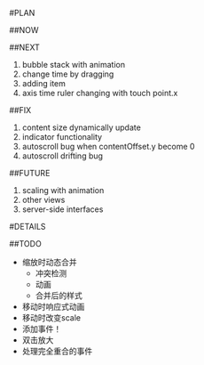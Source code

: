 #PLAN

##NOW

##NEXT

1. bubble stack with animation
2. change time by dragging
3. adding item
4. axis time ruler changing with touch point.x

##FIX

1. content size dynamically update
2. indicator functionality
3. autoscroll bug when contentOffset.y become 0
4. autoscroll drifting bug

##FUTURE

1. scaling with animation
2. other views
3. server-side interfaces



#DETAILS

##TODO

* 缩放时动态合并
    * 冲突检测
    * 动画
    * 合并后的样式
* 移动时响应式动画
* 移动时改变scale
* 添加事件！
* 双击放大
* 处理完全重合的事件